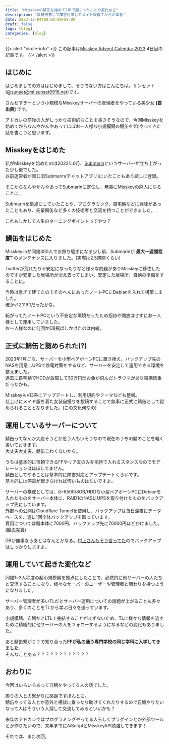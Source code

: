 ```yaml
---
title: "Misskeyの鯖缶を始めて1年で起こったことや変化など"
description: "自鯖用意して障害対策してメイド服着てからが本番"
date: 2023-12-04T00:00:00+09:00
draft: false
tags: [blog]
categories: [blog]
---
```


{{< alert "circle-info" >}}
この記事は[Misskey Advent Calendar 2023](https://adventar.org/calendars/8742) 4日目の記事です。
{{< /alert >}}

## はじめに

はじめましての方ははじめまして、そうでない方はこんにちは。サンセット([@sunset@mi.sunset0916.net](https://mi.sunset0916.net/@sunset))です。

さんせすきーという小規模なMisskeyサーバーの管理者をやっている美少女 **[要出典]** です。

アドカレの前後の人がしっかり技術的なことを書きそうなので、今回Misskeyを始めてからなんやかんやあってほぼお一人様な小規模鯖の鯖缶を1年やってきた話を書こうと思います。

## Misskeyをはじめた

私がMisskeyを始めたのは2022年6月、[Submarin](https://submarin.online)というサーバーが立ち上がった少し後でした。  
以前運営者が同じ旧Submarin(チャットアプリ)にいたこともあり試しに登録。

そこからなんやかんやあってSubmarinに定住し、無事にMisskeyの廃人になることに。

Submarinを拠点にしていたことや、プログラミング、自宅鯖などに興味があったこともあり、先輩鯖缶など多くの技術者と交流を持つことができました。

これもしかして人生のターニングポイントってやつ？

## 鯖缶をはじめた

Misskey.ioが同接300人でお祭り騒ぎになる少し前、Submarinが **最大一週間程度™** のメンテナンスに入りました。(実際は2.5週間くらい)

Twitterが荒れたり不安定になったりなど様々な問題がありMisskeyに移住したのですが安定した居場所が消え去ってしまい、安定した居場所、自鯖の準備をすることに。

当時は急ぎで建てたのでそのへんにあったノートPCにDebianを入れて構築しました。  
確かv12.119.1だったかな。

転がってたノートPCという不安定な環境だったため招待や開放はせずにお一人様として運用していました。  
お一人様なのに何回かDB飛ばしかけたのは内緒。

## 正式に鯖缶と認められた(?)

2023年1月ごろ、サーバーを小型ベアボーンPCに置き換え、バックアップ先のNASを用意しUPSで停電対策をするなど、サーバーを安定して運用できる環境を整えました。  
過去に自宅鯖でHDDが故障して30万円弱お金が飛んだトラウマがあり結構慎重だったかも。

Misskeyもv13系にアップデートし、利用規約やテーマなども整備。  
仕上げにメイド服を着た女装自撮りを投稿することで無事に正式に鯖缶として認められることとなりました。~~(この文化何なの)~~

## 運用しているサーバーについて

鯖缶ってなんか大変そうとか思う人もいそうなので現在のうちの鯖のことを軽く書いておきます。  
大丈夫大丈夫、鯖缶こわくないから。

うちは基本的に信頼できるFFやリア友のみを招待で入れるスタンスなのでモデレーションはほぼしてません。  
鯖缶としてやることは基本的に障害対応とアップデートくらいです。  
基本的には停電が起きなければ怖いものはないですよ。

サーバーの構成としては、i5-6500/8GB/HDDな小型ベアボーンPCにDebianを入れたものをサーバー本体に、RAID1のNASにUPSを取り付けたものをバックアップ先にしています。  
外部への公開はCloudflare Tunnelを使用し、バックアップは毎日深夜にデータベースを、週に1回全体バックアップを取っています。  
費用については鯖本体に7000円、バックアップ先に70000円ほどかけました。([鯖の写真](https://mi.sunset0916.net/notes/9auihbpaqs))

DBが無事ならあとはなんとかなる。[村上さんもそう言ってた](https://blog.arkjp.net/2021/12/1003io/)のでバックアップはしっかりしますよ。

## 運用していて起きた変化など

同接1~3人程度の超小規模鯖を拠点にしたことで、必然的に他サーバーの人たちと交流することになり、様々なサーバーのユーザーや管理者と関わりを持つようになりました。

サーバー管理者が多いTLだとサーバー運用についての話題が上がることも多々あり、多くのことをTLから学ぶ日々を送っています。

小規模鯖、自鯖だとLTLで完結することがまずないため、TLに様々な情報を流すために積極的に他サーバーの人をフォローするようになるなどの変化もありました。

あと鯖缶繋がり？で知り合った**FFが私の通う専門学校の同じ学科に入学してきました**。  
そんなことある？？？？？？？？？？？？

## おわりに

今回はいろいろあって自鯖をやってる人の話でした。

周りの人との繋がりに感謝ですほんとに。  
鯖缶やってる人とか意外と相談に乗ったり助けてくれたりするので自鯖やりたいなって人はそういう人探して交流してみるといいかも？

来年のアドカレではプログラミングやってる人らしくプラグインとか外部ツールとか作りたいので、来年までにAiScriptとMisskeyAPI勉強してきます！

それでは、また次回。
